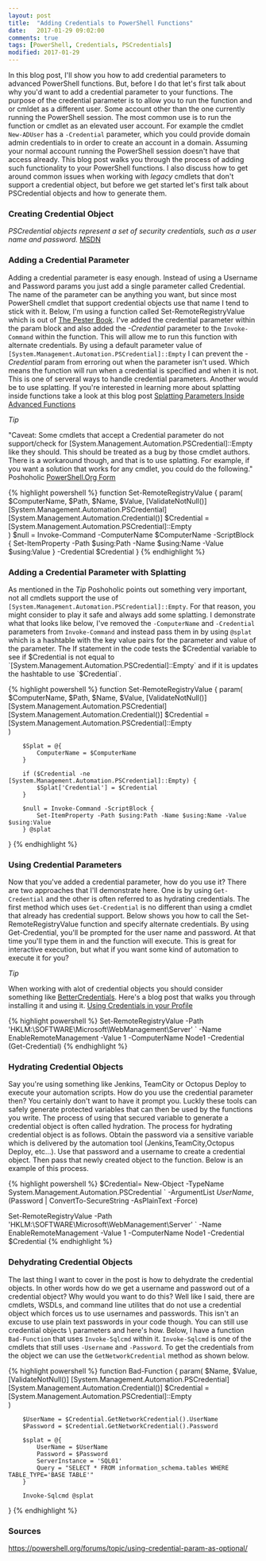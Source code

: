 ```yaml
---
layout: post
title:  "Adding Credentials to PowerShell Functions"
date:   2017-01-29 09:02:00
comments: true
tags: [PowerShell, Credentials, PSCredentials]
modified: 2017-01-29
---
```


In this blog post, I'll show you how to add credential parameters to advanced PowerShell functions. But, before I do that let's first talk about why you'd want to add a credential parameter to your functions.
The purpose of the credential parameter is to allow you to run the function and or cmldet as a different user. Some account other than the one currently running the PowerShell session. The most common use is to run
the function or cmdlet as an elevated user account. For example the cmdlet `New-ADUser` has a `-Credential` parameter, which you could provide domain admin credentials to in order to create an account in a domain. Assuming
your normal account running the PowerShell session doesn't have that access already. This blog post walks you through the process of adding such functionality to your PowerShell functions. I also discuss how to get around
common issues when working with _legacy_ cmdlets that don't support a credential object, but before we get started let's first talk about PSCredential objects and how to generate them.


### Creating Credential Object


_PSCredential objects represent a set of security credentials, such as a user name and password._ [MSDN](https://msdn.microsoft.com/en-us/library/system.management.automation.pscredential(v=vs.85).aspx) 

### Adding a Credential Parameter


Adding a credential parameter is easy enough. Instead of using a Username and Password params you just add a single parameter called Credential. The
name of the parameter can be anything you want, but since most PowerShell cmdlet that support credential objects use that name I tend to stick with it.
Below, I'm using a function called Set-RemoteRegistryValue which is out of [The Pester Book](https://leanpub.com/the-pester-book). I've added the credential parameter
within the param block and also added the _-Credential_ parameter to the `Invoke-Command` within the function. This will allow me to run this function with alternate
credentials. By using a default parameter value of `[System.Management.Automation.PSCredential]::Empty` I can prevent the _-Credential_ param from erroring out when the parameter isn't used. Which means the
function will run when a credential is specified and when it is not. This is one of serveral ways to handle credential parameters. Another would be to use splatting. If you're
interested in learning more about splatting inside functions take a look at this blog post [Splatting Parameters Inside Advanced Functions](http://duffney.io/Splatting-Parameters-Within-AdvancedFunctions)


_Tip_

"Caveat: Some cmdlets that accept a Credential parameter do not support/check for [System.Management.Automation.PSCredential]::Empty like they should. This should be treated as a bug by those cmdlet authors. There is a workaround though, and that is to use splatting. For example, if you want a solution that works for any cmdlet, you could do the following." Poshoholic [PowerShell.Org Form](https://powershell.org/forums/topic/using-credential-param-as-optional/)

{% highlight powershell %}
function Set-RemoteRegistryValue {
    param(
        $ComputerName,
        $Path,
        $Name,
        $Value,
        [ValidateNotNull()]
        [System.Management.Automation.PSCredential]
        [System.Management.Automation.Credential()]
        $Credential = [System.Management.Automation.PSCredential]::Empty        
    )
        $null = Invoke-Command -ComputerName $ComputerName -ScriptBlock {
            Set-ItemProperty -Path $using:Path -Name $using:Name -Value $using:Value
        } -Credential $Credential
}
{% endhighlight %}


### Adding a Credential Parameter with Splatting


As mentioned in the _Tip_ Poshoholic points out something very important, not all cmdlets support the use of `[System.Management.Automation.PSCredential]::Empty`. For that reason,
you might consider to play it safe and always add some splatting. I demonstrate what that looks like below, I've removed the `-ComputerName` and `-Credential` parameters from `Invoke-Command`
and instead pass them in by using `@splat` which is a hashtable with the key value pairs for the parameter and value of the parameter. The If statement in the code tests the $Credential
variable to see if $Credential is not equal to `[System.Management.Automation.PSCredential]::Empty` and if it is updates the hashtable to use `$Credential`.

{% highlight powershell %}
function Set-RemoteRegistryValue {
    param(
        $ComputerName,
        $Path,
        $Name,
        $Value,
        [ValidateNotNull()]
        [System.Management.Automation.PSCredential]
        [System.Management.Automation.Credential()]
        $Credential = [System.Management.Automation.PSCredential]::Empty        
    )
        
        $Splat = @{
            ComputerName = $ComputerName
        }

        if ($Credential -ne [System.Management.Automation.PSCredential]::Empty) {
            $Splat['Credential'] = $Credential
        }
        
        $null = Invoke-Command -ScriptBlock {
            Set-ItemProperty -Path $using:Path -Name $using:Name -Value $using:Value
        } @splat
}
{% endhighlight %}


### Using Credential Parameters


Now that you've added a credential parameter, how do you use it? There are two approaches that I'll demonstrate here. One is by using `Get-Credential` and the other
is often referred to as hydrating credentials. The first method which uses `Get-Credential` is no different than using a cmdlet that already has credential support. Below
shows you how to call the Set-RemoteRegistryValue function and specify alternate credentials. By using Get-Credential, you'll be prompted for the user name and password.
At that time you'll type them in and the function will execute. This is great for interactive execution, but what if you want some kind of automation to execute it for you? 

_Tip_

When working with alot of credential objects you should consider something like [BetterCredentials](https://www.powershellgallery.com/packages/BetterCredentials/4.4). Here's a blog
post that walks you through installing it and using it. [Using Credentials in your Profile](https://beaudry.io/articles/2016-08/azure-profile)

{% highlight powershell %}
Set-RemoteRegistryValue -Path 'HKLM:\SOFTWARE\Microsoft\WebManagement\Server' `
-Name EnableRemoteManagement -Value 1 -ComputerName Node1 -Credential (Get-Credential)
{% endhighlight %}


### Hydrating Credential Objects


Say you're using something like Jenkins, TeamCity or Octopus Deploy to execute your automation scripts. How do you use the credential parameter then? You certainly don't want to
have it prompt you. Luckly these tools can safely generate protected variables that can then be used by the functions you write. The process of using that secured variable to
generate a credential object is often called hydration. The process for hydrating credential object is as follows. Obtain the password via a sensitive variable which is delivered
by the automation tool (Jenkins,TeamCity,Octopus Deploy, etc...). Use that password and a username to create a credential object. Then pass that newly created object to the function.
Below is an example of this process. 

{% highlight powershell %}
$Credential= New-Object -TypeName System.Management.Automation.PSCredential `
-ArgumentList $UserName,($Password | ConvertTo-SecureString -AsPlainText -Force)

Set-RemoteRegistryValue -Path 'HKLM:\SOFTWARE\Microsoft\WebManagement\Server' `
-Name EnableRemoteManagement -Value 1 -ComputerName Node1 -Credential $Credential
{% endhighlight %}


### Dehydrating Credential Objects

The last thing I want to cover in the post is how to dehydrate the credential objects. In other words how do we get a username and password out of a credential object? Why would you
want to do this? Well like I said, there are cmdlets, WSDLs, and command line utilites that do not use a credential object which forces us to use usernames and passwords. This isn't an excuse
to use plain text passwords in your code though. You can still use credential objects \ parameters and here's how. Below, I have a function `Bad-Function` that uses `Invoke-Sqlcmd` within it.
`Invoke-Sqlcmd` is one of the cmdlets that still uses `-Username` and `-Password`. To get the credentials from the object we can use the `GetNetworkCredential` method as shown below.

{% highlight powershell %}
function Bad-Function {
    param(
        $Name,
        $Value,
        [ValidateNotNull()]
        [System.Management.Automation.PSCredential]
        [System.Management.Automation.Credential()]
        $Credential = [System.Management.Automation.PSCredential]::Empty          
    )
        
        $UserName = $Credential.GetNetworkCredential().UserName
        $Password = $Credential.GetNetworkCredential().Password   
        
        $splat = @{
            UserName = $UserName
            Password = $Password
            ServerInstance = 'SQL01'
            Query = "SELECT * FROM information_schema.tables WHERE TABLE_TYPE='BASE TABLE'"
        }
        
        Invoke-Sqlcmd @splat
}
{% endhighlight %}

### Sources

https://powershell.org/forums/topic/using-credential-param-as-optional/